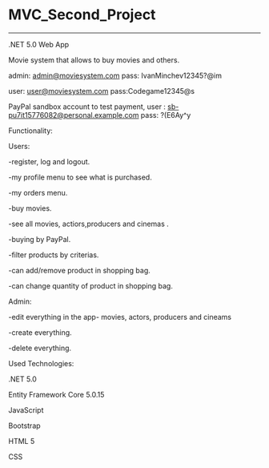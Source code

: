# MVC_Second_Project
---------------------------------------------------------------------------------
.NET 5.0 Web App

Movie system that allows to buy movies and others.

admin: admin@moviesystem.com pass: IvanMinchev12345?@im

user: user@moviesystem.com pass:Codegame12345@s

 PayPal sandbox account to test payment, user : sb-pu7it15776082@personal.example.com  pass: ?(E6Ay^y 

Functionality:

Users:

-register, log and logout.

-my profile menu to see what is purchased.

-my orders menu.

-buy movies.

-see all movies, actiors,producers and cinemas .

-buying by PayPal.

-filter products by criterias.

-can add/remove product in shopping bag.

-can change quantity of product in shopping bag.

Admin:

-edit everything in the app- movies, actors, producers and cineams

-create everything.

-delete everything.

Used Technologies:

.NET 5.0

Entity Framework Core 5.0.15

JavaScript

Bootstrap

HTML 5

CSS
